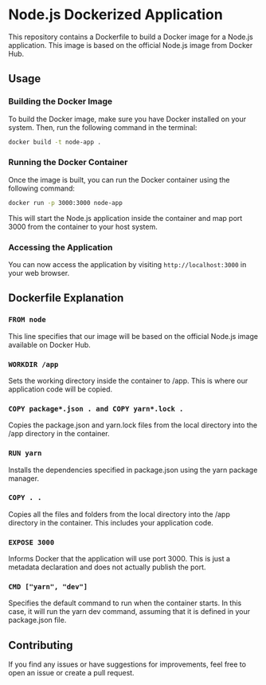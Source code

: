 # Node.js Dockerized Application

This repository contains a Dockerfile to build a Docker image for a Node.js application. This image is based on the official Node.js image from Docker Hub.

## Usage

### Building the Docker Image

To build the Docker image, make sure you have Docker installed on your system. Then, run the following command in the terminal:

```bash
docker build -t node-app .
```

### Running the Docker Container

Once the image is built, you can run the Docker container using the following command:

```bash
docker run -p 3000:3000 node-app
```

This will start the Node.js application inside the container and map port 3000 from the container to your host system.

### Accessing the Application

You can now access the application by visiting `http://localhost:3000` in your web browser.

## Dockerfile Explanation

### `FROM node`

This line specifies that our image will be based on the official Node.js image available on Docker Hub.

### `WORKDIR /app`

Sets the working directory inside the container to /app. This is where our application code will be copied.

### `COPY package*.json . and COPY yarn*.lock .`

Copies the package.json and yarn.lock files from the local directory into the /app directory in the container.

### `RUN yarn`

Installs the dependencies specified in package.json using the yarn package manager.

### `COPY . .`

Copies all the files and folders from the local directory into the /app directory in the container. This includes your application code.

### `EXPOSE 3000`

Informs Docker that the application will use port 3000. This is just a metadata declaration and does not actually publish the port.

### `CMD ["yarn", "dev"]`

Specifies the default command to run when the container starts. In this case, it will run the yarn dev command, assuming that it is defined in your package.json file.

## Contributing

If you find any issues or have suggestions for improvements, feel free to open an issue or create a pull request.
